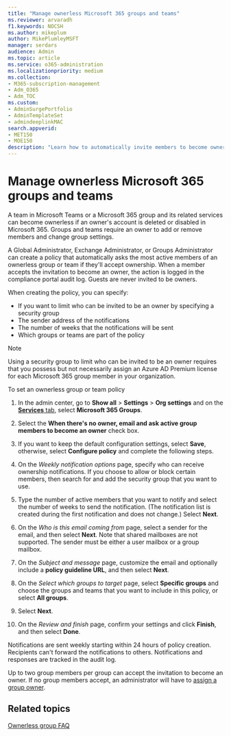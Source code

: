 ```yaml
---
title: "Manage ownerless Microsoft 365 groups and teams"
ms.reviewer: arvaradh
f1.keywords: NOCSH
ms.author: mikeplum
author: MikePlumleyMSFT
manager: serdars
audience: Admin
ms.topic: article
ms.service: o365-administration
ms.localizationpriority: medium
ms.collection: 
- M365-subscription-management 
- Adm_O365
- Adm_TOC
ms.custom: 
- AdminSurgePortfolio
- AdminTemplateSet
- admindeeplinkMAC
search.appverid:
- MET150
- MOE150
description: "Learn how to automatically invite members to become owners in an ownerless Microsoft 365 group or a team in Microsoft Teams."
---
```


# Manage ownerless Microsoft 365 groups and teams

A team in Microsoft Teams or a Microsoft 365 group and its related services can become ownerless if an owner's account is deleted or disabled in Microsoft 365. Groups and teams require an owner to add or remove members and change group settings.

A Global Administrator, Exchange Administrator, or Groups Administrator can create a policy that automatically asks the most active members of an ownerless group or team if they'll accept ownership. When a member accepts the invitation to become an owner, the action is logged in the compliance portal audit log. Guests are never invited to be owners.

When creating the policy, you can specify:
- If you want to limit who can be invited to be an owner by specifying a security group
- The sender address of the notifications
- The number of weeks that the notifications will be sent
- Which groups or teams are part of the policy

> [!Note]
> Using a security group to limit who can be invited to be an owner requires that you possess but not necessarily assign an Azure AD Premium license for each Microsoft 365 group member in your organization.

To set an ownerless group or team policy

1. In the admin center, go to **Show all** \> **Settings** \> **Org settings** and on the <a href="https://go.microsoft.com/fwlink/p/?linkid=2053743" target="_blank">**Services** tab</a>, select **Microsoft 365 Groups**.

1. Select the **When there's no owner, email and ask active group members to become an owner** check box.

1. If you want to keep the default configuration settings, select **Save**, otherwise, select **Configure policy** and complete the following steps.

1. On the *Weekly notification options* page, specify who can receive ownership notifications. If you choose to allow or block certain members, then search for and add the security group that you want to use.

1. Type the number of active members that you want to notify and select the number of weeks to send the notification. (The notification list is created during the first notification and does not change.) Select **Next**.

1. On the *Who is this email coming from* page, select a sender for the email, and then select **Next**. Note that shared mailboxes are not supported. The sender must be either a user mailbox or a group mailbox.

1. On the *Subject and message* page, customize the email and optionally include a **policy guideline URL**, and then select **Next**.

1. On the *Select which groups to target* page, select **Specific groups** and choose the groups and teams that you want to include in this policy, or select **All groups**.

1. Select **Next**.

1. On the *Review and finish* page, confirm your settings and click **Finish**, and then select **Done**.

Notifications are sent weekly starting within 24 hours of policy creation. Recipients can't forward the notifications to others. Notifications and responses are tracked in the audit log.

Up to two group members per group can accept the invitation to become an owner. If no group members accept, an administrator will have to [assign a group owner](/admin/create-groups/add-or-remove-members-from-groups).

## Related topics

[Ownerless group FAQ](/exchange/troubleshoot/groups-and-distribution-lists/ownerless-group-policy)
